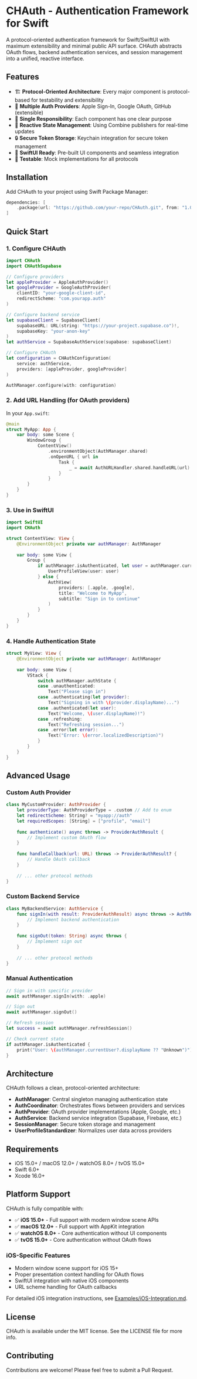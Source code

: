 # CHAuth - Authentication Framework for Swift

A protocol-oriented authentication framework for Swift/SwiftUI with maximum extensibility and minimal public API surface. CHAuth abstracts OAuth flows, backend authentication services, and session management into a unified, reactive interface.

## Features

- 🏗️ **Protocol-Oriented Architecture**: Every major component is protocol-based for testability and extensibility
- 🔐 **Multiple Auth Providers**: Apple Sign-In, Google OAuth, GitHub (extensible)
- 🎯 **Single Responsibility**: Each component has one clear purpose
- 🔄 **Reactive State Management**: Using Combine publishers for real-time updates
- 🔒 **Secure Token Storage**: Keychain integration for secure token management
- 🎨 **SwiftUI Ready**: Pre-built UI components and seamless integration
- 🧪 **Testable**: Mock implementations for all protocols

## Installation

Add CHAuth to your project using Swift Package Manager:

```swift
dependencies: [
    .package(url: "https://github.com/your-repo/CHAuth.git", from: "1.0.0")
]
```

## Quick Start

### 1. Configure CHAuth

```swift
import CHAuth
import CHAuthSupabase

// Configure providers
let appleProvider = AppleAuthProvider()
let googleProvider = GoogleAuthProvider(
    clientID: "your-google-client-id",
    redirectScheme: "com.yourapp.auth"
)

// Configure backend service
let supabaseClient = SupabaseClient(
    supabaseURL: URL(string: "https://your-project.supabase.co")!,
    supabaseKey: "your-anon-key"
)
let authService = SupabaseAuthService(supabase: supabaseClient)

// Configure CHAuth
let configuration = CHAuthConfiguration(
    service: authService,
    providers: [appleProvider, googleProvider]
)

AuthManager.configure(with: configuration)
```

### 2. Add URL Handling (for OAuth providers)

In your `App.swift`:

```swift
@main
struct MyApp: App {
    var body: some Scene {
        WindowGroup {
            ContentView()
                .environmentObject(AuthManager.shared)
                .onOpenURL { url in
                    Task {
                        _ = await AuthURLHandler.shared.handleURL(url)
                    }
                }
        }
    }
}
```

### 3. Use in SwiftUI

```swift
import SwiftUI
import CHAuth

struct ContentView: View {
    @EnvironmentObject private var authManager: AuthManager
    
    var body: some View {
        Group {
            if authManager.isAuthenticated, let user = authManager.currentUser {
                UserProfileView(user: user)
            } else {
                AuthView(
                    providers: [.apple, .google],
                    title: "Welcome to MyApp",
                    subtitle: "Sign in to continue"
                )
            }
        }
    }
}
```

### 4. Handle Authentication State

```swift
struct MyView: View {
    @EnvironmentObject private var authManager: AuthManager
    
    var body: some View {
        VStack {
            switch authManager.authState {
            case .unauthenticated:
                Text("Please sign in")
            case .authenticating(let provider):
                Text("Signing in with \(provider.displayName)...")
            case .authenticated(let user):
                Text("Welcome, \(user.displayName)!")
            case .refreshing:
                Text("Refreshing session...")
            case .error(let error):
                Text("Error: \(error.localizedDescription)")
            }
        }
    }
}
```

## Advanced Usage

### Custom Auth Provider

```swift
class MyCustomProvider: AuthProvider {
    let providerType: AuthProviderType = .custom // Add to enum
    let redirectScheme: String? = "myapp://auth"
    let requiredScopes: [String] = ["profile", "email"]
    
    func authenticate() async throws -> ProviderAuthResult {
        // Implement custom OAuth flow
    }
    
    func handleCallback(url: URL) throws -> ProviderAuthResult? {
        // Handle OAuth callback
    }
    
    // ... other protocol methods
}
```

### Custom Backend Service

```swift
class MyBackendService: AuthService {
    func signIn(with result: ProviderAuthResult) async throws -> AuthResponse {
        // Implement backend authentication
    }
    
    func signOut(token: String) async throws {
        // Implement sign out
    }
    
    // ... other protocol methods
}
```

### Manual Authentication

```swift
// Sign in with specific provider
await authManager.signIn(with: .apple)

// Sign out
await authManager.signOut()

// Refresh session
let success = await authManager.refreshSession()

// Check current state
if authManager.isAuthenticated {
    print("User: \(authManager.currentUser?.displayName ?? "Unknown")")
}
```

## Architecture

CHAuth follows a clean, protocol-oriented architecture:

- **AuthManager**: Central singleton managing authentication state
- **AuthCoordinator**: Orchestrates flows between providers and services
- **AuthProvider**: OAuth provider implementations (Apple, Google, etc.)
- **AuthService**: Backend service integration (Supabase, Firebase, etc.)
- **SessionManager**: Secure token storage and management
- **UserProfileStandardizer**: Normalizes user data across providers

## Requirements

- iOS 15.0+ / macOS 12.0+ / watchOS 8.0+ / tvOS 15.0+
- Swift 6.0+
- Xcode 16.0+

## Platform Support

CHAuth is fully compatible with:
- ✅ **iOS 15.0+** - Full support with modern window scene APIs
- ✅ **macOS 12.0+** - Full support with AppKit integration
- ✅ **watchOS 8.0+** - Core authentication without UI components
- ✅ **tvOS 15.0+** - Core authentication without OAuth flows

### iOS-Specific Features
- Modern window scene support for iOS 15+
- Proper presentation context handling for OAuth flows
- SwiftUI integration with native iOS components
- URL scheme handling for OAuth callbacks

For detailed iOS integration instructions, see [Examples/iOS-Integration.md](Examples/iOS-Integration.md).

## License

CHAuth is available under the MIT license. See the LICENSE file for more info.

## Contributing

Contributions are welcome! Please feel free to submit a Pull Request.